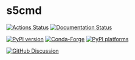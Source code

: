 # s5cmd

[![Actions Status][actions-badge]][actions-link]
[![Documentation Status][rtd-badge]][rtd-link]

[![PyPI version][pypi-version]][pypi-link]
[![Conda-Forge][conda-badge]][conda-link]
[![PyPI platforms][pypi-platforms]][pypi-link]

[![GitHub Discussion][github-discussions-badge]][github-discussions-link]

<!-- SPHINX-START -->

<!-- prettier-ignore-start -->
[actions-badge]:            https://github.com/jcfr/s5cmd-python-distributions/workflows/CI/badge.svg
[actions-link]:             https://github.com/jcfr/s5cmd-python-distributions/actions
[conda-badge]:              https://img.shields.io/conda/vn/conda-forge/s5cmd
[conda-link]:               https://github.com/conda-forge/s5cmd-feedstock
[github-discussions-badge]: https://img.shields.io/static/v1?label=Discussions&message=Ask&color=blue&logo=github
[github-discussions-link]:  https://github.com/jcfr/s5cmd-python-distributions/discussions
[pypi-link]:                https://pypi.org/project/s5cmd/
[pypi-platforms]:           https://img.shields.io/pypi/pyversions/s5cmd
[pypi-version]:             https://img.shields.io/pypi/v/s5cmd
[rtd-badge]:                https://readthedocs.org/projects/s5cmd/badge/?version=latest
[rtd-link]:                 https://s5cmd.readthedocs.io/en/latest/?badge=latest

<!-- prettier-ignore-end -->
